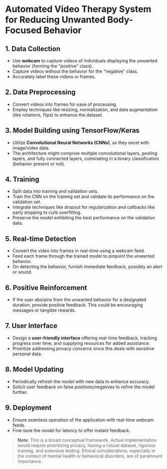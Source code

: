 # Automated Video Therapy System for Reducing Unwanted Body-Focused Behavior

## 1. Data Collection
- Use **webcam** to capture videos of individuals displaying the unwanted behavior (forming the "positive" class).
- Capture videos without the behavior for the "negative" class.
- Accurately label these videos or frames.

## 2. Data Preprocessing
- Convert videos into frames for ease of processing.
- Employ techniques like resizing, normalization, and data augmentation (like rotations, flips) to enhance the dataset.

## 3. Model Building using TensorFlow/Keras
- Utilize **Convolutional Neural Networks (CNNs)**, as they excel with image/video data.
- The architecture might comprise multiple convolutional layers, pooling layers, and fully connected layers, culminating in a binary classification (behavior present or not).

## 4. Training
- Split data into training and validation sets.
- Train the CNN on the training set and validate its performance on the validation set.
- Integrate techniques like dropout for regularization and callbacks like early stopping to curb overfitting.
- Preserve the model exhibiting the best performance on the validation data.

## 5. Real-time Detection
- Convert the video into frames in real-time using a webcam feed.
- Feed each frame through the trained model to pinpoint the unwanted behavior.
- On detecting the behavior, furnish immediate feedback, possibly an alert or sound.

## 6. Positive Reinforcement
- If the user abstains from the unwanted behavior for a designated duration, provide positive feedback. This could be encouraging messages or tangible rewards.

## 7. User Interface
- Design a **user-friendly interface** offering real-time feedback, tracking progress over time, and supplying resources for added assistance.
- Prioritize addressing privacy concerns since this deals with sensitive personal data.

## 8. Model Updating
- Periodically refresh the model with new data to enhance accuracy.
- Solicit user feedback on false positives/negatives to refine the model further.

## 9. Deployment
- Ensure seamless operation of the application with real-time webcam feeds.
- Fine-tune the model for latency to offer instant feedback.

> **Note**: This is a broad conceptual framework. Actual implementation would require prioritizing privacy, having a robust dataset, rigorous training, and extensive testing. Ethical considerations, especially in the context of mental health or behavioral disorders, are of paramount importance.
